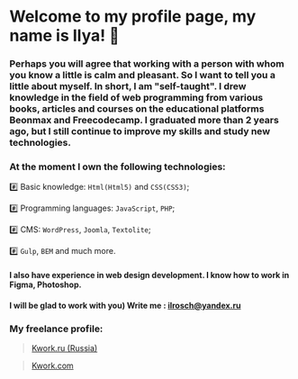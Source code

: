 # Welcome to my profile page, my name is Ilya! 👋
### Perhaps you will agree that working with a person with whom you know a little is calm and pleasant. So I want to tell you a little about myself. In short, I am "self-taught". I drew knowledge in the field of web programming from various books, articles and courses on the educational platforms Beonmax and Freecodecamp. I graduated more than 2 years ago, but I still continue to improve my skills and study new technologies.


### At the moment I own the following technologies:
:hash: Basic knowledge: `Html(Html5)` and `CSS(CSS3)`; </br>

:hash: 	Programming languages: `JavaScript`, `PHP`; </br>

:hash:  CMS: `WordPress`, `Joomla`, `Textolite`; </br>

:hash:  `Gulp`, `BEM` and much more. </br>

#### I also have experience in web design development. I know how to work in Figma, Photoshop.
#### I will be glad to work with you) Write me : ilrosch@yandex.ru

### My freelance profile:
> [Kwork.ru (Russia)](https://kwork.ru/user/ilrosch) </br>

> [Kwork.com](https://kwork.com/user/ilrosch)



